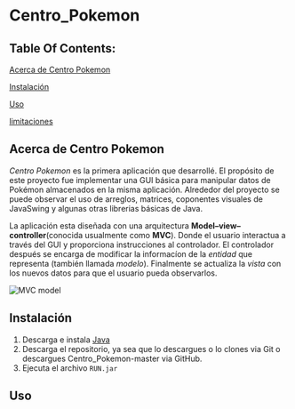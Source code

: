 # Centro_Pokemon

## Table Of Contents:
[Acerca de Centro Pokemon]()

[Instalación]()

[Uso]()

[limitaciones]()

## Acerca de Centro Pokemon
*Centro Pokemon* es la primera aplicación que desarrollé. El propósito de este proyecto fue implementar una GUI básica para manipular datos de Pokémon almacenados en la misma aplicación. Alrededor del proyecto se puede observar el uso de arreglos, matrices, coponentes visuales de JavaSwing y algunas otras librerias básicas de Java.

La aplicación esta diseñada con una arquitectura **Model–view–controller**(conocida usualmente como **MVC**). Donde el usuario interactua a través del GUI y proporciona instrucciones al controlador. El controlador después se encarga de modificar la informacíon de la *entidad* que representa (también llamada *modelo*). Finalmente se actualiza la *vista* con los nuevos datos para que el usuario pueda observarlos.

  ![](https://upload.wikimedia.org/wikipedia/commons/thumb/a/a0/MVC-Process.svg/1200px-MVC-Process.svg.png "MVC model")
  
 ## Instalación

1. Descarga e instala [Java](https://www.java.com/)
2. Descarga el repositorio, ya sea que lo descargues o lo clones via Git o descargues Centro_Pokemon-master via GitHub.
3. Ejecuta el archivo `RUN.jar`

## Uso 


